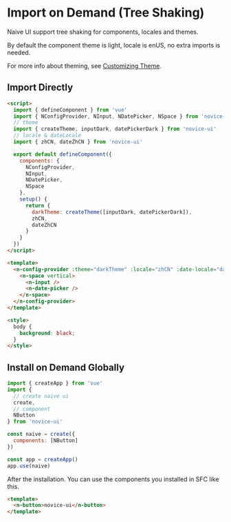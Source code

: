 # Import on Demand (Tree Shaking)

Naive UI support tree shaking for components, locales and themes.

By default the component theme is light, locale is enUS, no extra imports is needed.

For more info about theming, see [Customizing Theme](customize-theme).

## Import Directly

```html
<script>
  import { defineComponent } from 'vue'
  import { NConfigProvider, NInput, NDatePicker, NSpace } from 'novice-ui'
  // theme
  import { createTheme, inputDark, datePickerDark } from 'novice-ui'
  // locale & dateLocale
  import { zhCN, dateZhCN } from 'novice-ui'

  export default defineComponent({
    components: {
      NConfigProvider,
      NInput,
      NDatePicker,
      NSpace
    },
    setup() {
      return {
        darkTheme: createTheme([inputDark, datePickerDark]),
        zhCN,
        dateZhCN
      }
    }
  })
</script>

<template>
  <n-config-provider :theme="darkTheme" :locale="zhCN" :date-locale="dateZhCN">
    <n-space vertical>
      <n-input />
      <n-date-picker />
    </n-space>
  </n-config-provider>
</template>

<style>
  body {
    background: black;
  }
</style>
```

## Install on Demand Globally

```js
import { createApp } from 'vue'
import {
  // create naive ui
  create,
  // component
  NButton
} from 'novice-ui'

const naive = create({
  components: [NButton]
})

const app = createApp()
app.use(naive)
```

After the installation. You can use the components you installed in SFC like this.

```html
<template>
  <n-button>novice-ui</n-button>
</template>
```
